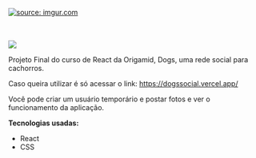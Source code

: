 <a href="https://imgur.com/6qhacCJ"><img src="https://i.imgur.com/6qhacCJ.png" title="source: imgur.com" /></a>


<br/>
<br/>
<img src="https://img.shields.io/badge/license-MIT-green" />


<br/>

Projeto Final do curso de React da Origamid, Dogs, uma rede social para cachorros.

Caso queira utilizar é só acessar o link: https://dogssocial.vercel.app/

Você pode criar um usuário temporário e postar fotos e ver o funcionamento da aplicação.

**Tecnologias usadas:**
* React
* CSS